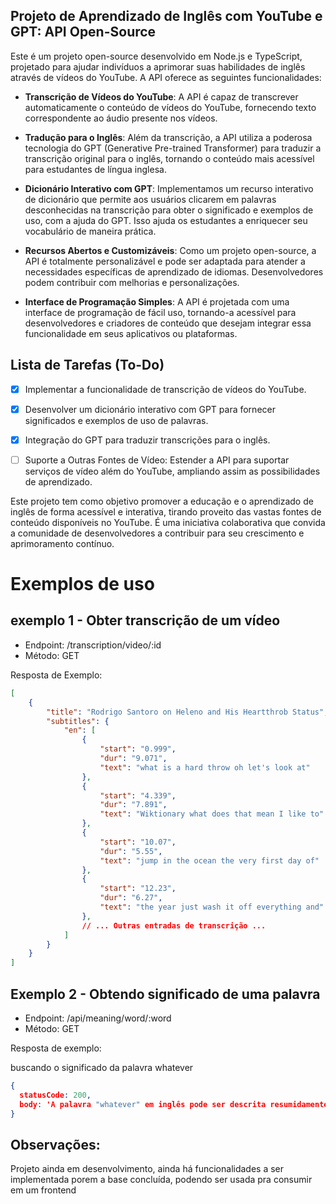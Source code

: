 ## Projeto de Aprendizado de Inglês com YouTube e GPT: API Open-Source

Este é um projeto open-source desenvolvido em Node.js e TypeScript, projetado para ajudar indivíduos a aprimorar suas habilidades de inglês através de vídeos do YouTube. A API oferece as seguintes funcionalidades:

- **Transcrição de Vídeos do YouTube**: A API é capaz de transcrever automaticamente o conteúdo de vídeos do YouTube, fornecendo texto correspondente ao áudio presente nos vídeos.

- **Tradução para o Inglês**: Além da transcrição, a API utiliza a poderosa tecnologia do GPT (Generative Pre-trained Transformer) para traduzir a transcrição original para o inglês, tornando o conteúdo mais acessível para estudantes de língua inglesa.

- **Dicionário Interativo com GPT**: Implementamos um recurso interativo de dicionário que permite aos usuários clicarem em palavras desconhecidas na transcrição para obter o significado e exemplos de uso, com a ajuda do GPT. Isso ajuda os estudantes a enriquecer seu vocabulário de maneira prática.

- **Recursos Abertos e Customizáveis**: Como um projeto open-source, a API é totalmente personalizável e pode ser adaptada para atender a necessidades específicas de aprendizado de idiomas. Desenvolvedores podem contribuir com melhorias e personalizações.

- **Interface de Programação Simples**: A API é projetada com uma interface de programação de fácil uso, tornando-a acessível para desenvolvedores e criadores de conteúdo que desejam integrar essa funcionalidade em seus aplicativos ou plataformas.

## Lista de Tarefas (To-Do)

- [x] Implementar a funcionalidade de transcrição de vídeos do YouTube.
- [x] Desenvolver um dicionário interativo com GPT para fornecer significados e exemplos de uso de palavras.
- [x] Integração do GPT para traduzir transcrições para o inglês.
- [ ] Suporte a Outras Fontes de Vídeo: Estender a API para suportar serviços de vídeo além do YouTube, ampliando assim as possibilidades de aprendizado.


Este projeto tem como objetivo promover a educação e o aprendizado de inglês de forma acessível e interativa, tirando proveito das vastas fontes de conteúdo disponíveis no YouTube. É uma iniciativa colaborativa que convida a comunidade de desenvolvedores a contribuir para seu crescimento e aprimoramento contínuo.

# Exemplos de uso

## exemplo 1 - Obter transcrição de um vídeo

- Endpoint: /transcription/video/:id
- Método: GET

Resposta de Exemplo:

```json
[
    {
        "title": "Rodrigo Santoro on Heleno and His Heartthrob Status",
        "subtitles": {
            "en": [
                {
                    "start": "0.999",
                    "dur": "9.071",
                    "text": "what is a hard throw oh let's look at"
                },
                {
                    "start": "4.339",
                    "dur": "7.891",
                    "text": "Wiktionary what does that mean I like to"
                },
                {
                    "start": "10.07",
                    "dur": "5.55",
                    "text": "jump in the ocean the very first day of"
                },
                {
                    "start": "12.23",
                    "dur": "6.27",
                    "text": "the year just wash it off everything and"
                },
                // ... Outras entradas de transcrição ...
            ]
        }
    }
]
```

## Exemplo 2 - Obtendo significado de uma palavra

- Endpoint: /api/meaning/word/:word
- Método: GET

Resposta de exemplo: 

buscando o significado da palavra whatever

```json
{
  statusCode: 200,
  body: 'A palavra "whatever" em inglês pode ser descrita resumidamente como uma expressão usada para indicar indiferença, desinteresse ou para deixar uma decisão ou escolha em aberto.'
}

```

## Observações:

Projeto ainda em desenvolvimento, ainda há funcionalidades a ser implementada porem a base concluída, podendo ser usada pra consumir em um frontend
